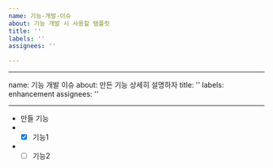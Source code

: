 ```yaml
---
name: 기능-개발-이슈
about: 기능 개발 시 사용할 템플릿
title: ''
labels: ''
assignees: ''

---
```


---
name: 기능 개발 이슈
about: 만든 기능 상세히 설명하자
title: ''
labels: enhancement
assignees: ''

---

- 만들 기능
- - [x] 기능1
- - [ ] 기능2
